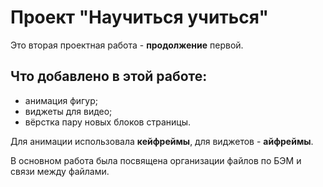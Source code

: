 # Проект "Научиться учиться"

Это вторая проектная работа - **продолжение** первой.

## Что добавлено в этой работе:

- анимация фигур;
- виджеты для видео;
- вёрстка пару новых блоков страницы.

Для анимации использовала **кейфреймы**, для виджетов - **айфреймы**.

В основном работа была посвящена организации файлов по БЭМ и связи между файлами.
